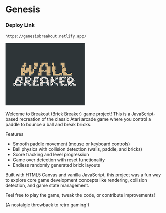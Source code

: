# Genesis

### Deploy Link
`https://genesisbreakout.netlify.app/`

![alt text](BreakerLogo-1.png)

Welcome to Breakout (Brick Breaker) game project! This is a JavaScript-based recreation of the classic Atari arcade game where you control a paddle to bounce a ball and break bricks.

Features
- Smooth paddle movement (mouse or keyboard controls)
- Ball physics with collision detection (walls, paddle, and bricks)
- Score tracking and level progression
- Game over detection with reset functionality
- Endless randomly generated brick layouts

Built with HTML5 Canvas and vanilla JavaScript, this project was a fun way to explore core game development concepts like rendering, collision detection, and game state management.

Feel free to play the game, tweak the code, or contribute improvements!

(A nostalgic throwback to retro gaming!)